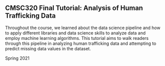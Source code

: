 ## CMSC320 Final Tutorial: Analysis of Human Trafficking Data

Throughout the course, we learned about the data science pipeline and how to apply different libraries and data science skills to analyze data and employ machine learning algorithms. This tutorial aims to walk readers through this pipeline in analyzing human trafficking data and attempting to predict missing data values in the dataset. 

Spring 2021



